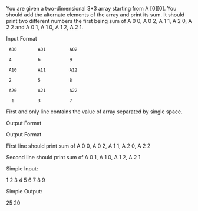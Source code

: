 You are given a two-dimensional 3*3 array starting from A [0][0]. You should add the alternate elements of the array and print its sum. It should print two different numbers the first being sum of A 0 0, A 0 2, A 1 1, A 2 0, A 2 2 and A 0 1, A 1 0, A 1 2, A 2 1.

Input Format
	 
	 A00		A01			A02
	 
	 4			6			9
	 
	 A10		A11			A12
	 
	 2			5			8
	 
	 A20		A21			A22
	 
	  1			3			7		
	 


First and only line contains the value of array separated by single space.

Output Format

Output Format

First line should print sum of A 0 0, A 0 2, A 1 1, A 2 0, A 2 2

Second line should print sum of A 0 1, A 1 0, A 1 2, A 2 1

Simple Input:

1 2 3 4 5 6 7 8 9

Simple Output:

25
20